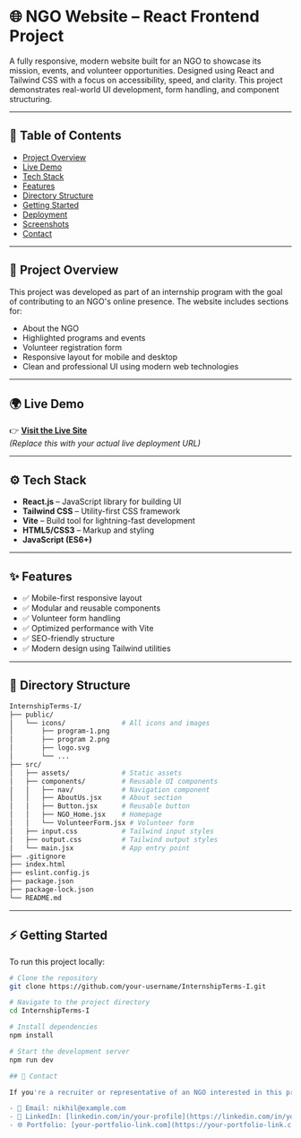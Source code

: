 # 🌐 NGO Website – React Frontend Project

A fully responsive, modern website built for an NGO to showcase its mission, events, and volunteer opportunities. Designed using React and Tailwind CSS with a focus on accessibility, speed, and clarity. This project demonstrates real-world UI development, form handling, and component structuring.

---

## 📌 Table of Contents

- [Project Overview](#project-overview)
- [Live Demo](#live-demo)
- [Tech Stack](#tech-stack)
- [Features](#features)
- [Directory Structure](#directory-structure)
- [Getting Started](#getting-started)
- [Deployment](#deployment)
- [Screenshots](#screenshots)
- [Contact](#contact)

---

## 📖 Project Overview

This project was developed as part of an internship program with the goal of contributing to an NGO's online presence. The website includes sections for:

- About the NGO
- Highlighted programs and events
- Volunteer registration form
- Responsive layout for mobile and desktop
- Clean and professional UI using modern web technologies

---

## 🌍 Live Demo

👉 **[Visit the Live Site](https://your-deployment-link.com)**  
*(Replace this with your actual live deployment URL)*

---

## ⚙️ Tech Stack

- **React.js** – JavaScript library for building UI
- **Tailwind CSS** – Utility-first CSS framework
- **Vite** – Build tool for lightning-fast development
- **HTML5/CSS3** – Markup and styling
- **JavaScript (ES6+)**

---

## ✨ Features

- ✅ Mobile-first responsive layout
- ✅ Modular and reusable components
- ✅ Volunteer form handling
- ✅ Optimized performance with Vite
- ✅ SEO-friendly structure
- ✅ Modern design using Tailwind utilities

---

## 📁 Directory Structure

```bash
InternshipTerms-I/
├── public/
│   └── icons/              # All icons and images
│       ├── program-1.png
│       ├── program 2.png
│       ├── logo.svg
│       └── ...
├── src/
│   ├── assets/             # Static assets
│   ├── components/         # Reusable UI components
│   │   ├── nav/            # Navigation component
│   │   ├── AboutUs.jsx     # About section
│   │   ├── Button.jsx      # Reusable button
│   │   ├── NGO_Home.jsx    # Homepage
│   │   └── VolunteerForm.jsx # Volunteer form
│   ├── input.css           # Tailwind input styles
│   ├── output.css          # Tailwind output styles
│   └── main.jsx            # App entry point
├── .gitignore
├── index.html
├── eslint.config.js
├── package.json
├── package-lock.json
└── README.md
```


---

## ⚡ Getting Started

To run this project locally:

```bash
# Clone the repository
git clone https://github.com/your-username/InternshipTerms-I.git

# Navigate to the project directory
cd InternshipTerms-I

# Install dependencies
npm install

# Start the development server
npm run dev

## 👥 Contact

If you're a recruiter or representative of an NGO interested in this project:

- 📧 Email: nikhil@example.com  
- 💼 LinkedIn: [linkedin.com/in/your-profile](https://linkedin.com/in/your-profile)  
- 🌐 Portfolio: [your-portfolio-link.com](https://your-portfolio-link.com)
